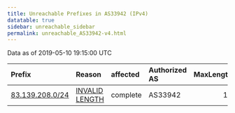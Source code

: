 ```yaml
---
title: Unreachable Prefixes in AS33942 (IPv4)
datatable: true
sidebar: unreachable_sidebar
permalink: unreachable_AS33942-v4.html
---
```


Data as of 2019-05-10 19:15:00 UTC


<div class="datatable-begin"></div>

| Prefix                                                   | Reason                                                                                                    | affected   | Authorized AS   |   MaxLength | Anchor                                         |   unreachable /24s |
|:---------------------------------------------------------|:----------------------------------------------------------------------------------------------------------|:-----------|:----------------|------------:|:-----------------------------------------------|-------------------:|
| [83.139.208.0/24](https://stat.ripe.net/83.139.208.0/24) | [INVALID LENGTH](https://rpki-validator.ripe.net/announcement-preview?asn=AS33942&prefix=83.139.208.0/24) | complete   | AS33942         |          19 | [RIPE](unreachable_RIPE_NCC_RPKI_Root-v4.html) |                  1 |

<div class="datatable-end"></div>
